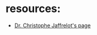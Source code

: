 # resources:
- [Dr. Christophe Jaffrelot's page](https://www.institutmontaigne.org/en/experts/christophe-jaffrelot)

